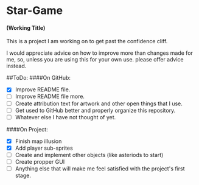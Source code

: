 # Star-Game
#### (Working Title)
This is a project I am working on to get past the confidence cliff.

I would appreciate advice on how to improve more than changes made for me, 
so, unless you are using this for your own use. please offer advice instead.

##ToDo:
####On GitHub:
- [x] Improve README file.
- [ ] Improve README file more.
- [ ] Create attribution text for artwork and other open things that I use.
- [ ] Get used to GitHub better and properly organize this repository.
- [ ] Whatever else I have not thought of yet.

####On Project:
- [x] Finish map illusion
- [x] Add player sub-sprites
- [ ] Create and implement other objects (like asteriods to start)
- [ ] Create propper GUI
- [ ] Anything else that will make me feel satisfied with the project's first stage.
